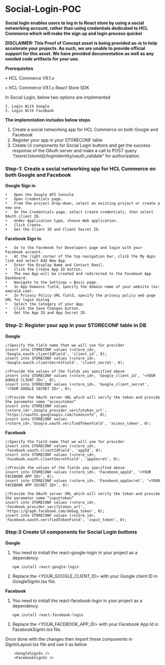 # Social-Login-POC

**Social login enables users to log in to React store by using a social networking account, rather than using credentials dedicated to HCL Commerce which will make the sign up and login process quicker**

**DISCLAIMER: This Proof of Concept asset is being provided as-is to help accelerate your projects.  As such, we are unable to provide official support for this asset.  We have provided documentation as well as any needed code artifacts for your use.**

**Prerequisites**

•	HCL Commerce V9.1.x

•	HCL Commerce V9.1.x React Store SDK

In Social Login, below two options are implemented

    1. Login With Google
    2. Login With Facebook
    
**The implemntation includes below steps**
 1.	Create a social networking app for HCL Commerce on both Google and Facebook
 2.	Register your app in your STORECONF table
 3.	Create UI components for Social Login buttons and get the success response of the OAuth server and make a call to POST query “/store/{storeId}/loginidentity/oauth_validate” for authorization.

### Step-1: Create a social networking app for HCL Commerce on both Google and Facebook

**Google Sign in**

    •	Open the Google API Console 
    •	Open Credentials page.
    •	From the project drop-down, select an existing project or create a new one.
    •	On the Credentials page, select Create credentials, then select OAuth client ID.
    •	Under Application type, choose Web application.
    •	Click Create.
    •	Get the Client ID and Client Secret ID.

**Facebook Sign In**

    •	Go to the Facebook for Developers page and login with your Facebook account.
    •	At the right corner of the top navigation bar, click the My Apps link and select Add New App.
    •	Enter the Display Name and Contact Email.
    •	Click the Create App ID button.
    •	The new App will be created and redirected to the Facebook App Dashboard.
    •	Navigate to the Settings » Basic page.
    •	In App Domains field, specify the domain name of your website (ex: emerald.com).
    •	In Privacy Policy URL field, specify the privacy policy web page URL for login dialog 
    •	Select the Category of your App.
    •	Click the Save Changes button.
    •	Get the App ID and App Secret ID.

### Step-2: Register your app in your STORECONF table in DB

**Google**

    //Specify the field name that we will use for provider
    insert into STORECONF values (<store_id>, 'Google.oauth.clientIdField', 'client_id', 0);
    insert into STORECONF values (<store_id>, 'Google.oauth.clientSecretField', 'client_secret', 0);

    //Provide the values of the fields you specified above
    insert into STORECONF values (<store_id>, 'Google_client_id', ‘<YOUR GOOGLE CLIENT ID>’, 0);
    insert into STORECONF values (<store_id>, 'Google_client_secret', '<YOUR GOOGLE SECRET ID>', 0);

    //Provide the OAuth server URL which will verify the token and provide the parameter name “accesstoken”
    insert into STORECONF values (<store_id>',Google_provider_verifytoken_url', ‘https://oauth2.googleapis.com/tokeninfo’, 0);
    insert into STORECONF values (<store_id>,'Google.oauth.verifiedTokenField', 'access_token', 0);


**Facebook**

    //Specify the field name that we will use for provider
    insert into STORECONF values (<store_id>, 'Facebook.oauth.clientIdField', 'appId', 0);
    insert into STORECONF values (<store_id>, 'Facebook.oauth.clientSecretField', 'appSecret', 0);

    //Provide the values of the fields you specified above
    insert into STORECONF values (<store_id>, 'Facebook_appId', ‘<YOUR FACEBOOK APP ID>’, 0);
    insert into STORECONF values (<store_id>, 'Facebook_appSecret', ‘<YOUR FACEBOOK APP SECRET ID>’, 0);

    //Provide the OAuth server URL which will verify the token and provide the parameter name “inputtoken”
    insert into STORECONF values (<store_id>, 'Facebook_provider_verifytoken_url', 'https://graph.facebook.com/debug_token', 0);
    insert into STORECONF values (<store_id>, 'Facebook.oauth.verifiedTokenField', 'input_token', 0);


### Step:3 Create UI components for Social Login buttons

**Google**
 
1. You need to install the react-google-login in your project as a dependency.

   `npm install react-google-login`
 
2.  Replace the <YOUR_GOOGLE_CLIENT_ID> with your Google client ID in GoogleSignIn.tsx file.

**Facebook**

1. You need to install the react-facebook-login in your project as a dependency.

   `npm install react-facebook-login`
 
2.  Replace the <YOUR_FACEBOOK_APP_ID> with your Facebook App Id in FacebookSignIn.tsx  file.


Once done with the changes then import these components in SignInLayout.tsx file and use it as below

        <GoogleSignIn />
        <FacebookSignIn />
 
 
 
 
